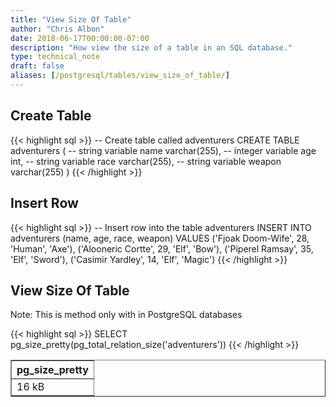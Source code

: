 ```yaml
---
title: "View Size Of Table"
author: "Chris Albon"
date: 2018-06-17T00:00:00-07:00
description: "How view the size of a table in an SQL database."
type: technical_note
draft: false
aliases: [/postgresql/tables/view_size_of_table/]
---
```


## Create Table

{{< highlight sql >}}
-- Create table called adventurers
CREATE TABLE adventurers (
    -- string variable
    name varchar(255),
    -- integer variable
    age int,
    -- string variable
    race varchar(255),
    -- string variable
    weapon varchar(255)
)
{{< /highlight >}}

## Insert Row

{{< highlight sql >}}
-- Insert row into the table adventurers
INSERT INTO adventurers (name, age, race, weapon)
VALUES ('Fjoak Doom-Wife', 28, 'Human', 'Axe'),
       ('Alooneric Cortte', 29, 'Elf', 'Bow'),
       ('Piperel Ramsay', 35, 'Elf', 'Sword'),
       ('Casimir Yardley', 14, 'Elf', 'Magic')
{{< /highlight >}}

## View Size Of Table

Note: This is method only with in PostgreSQL databases

{{< highlight sql >}}
SELECT pg_size_pretty(pg_total_relation_size('adventurers'))
{{< /highlight >}}
<table border="1" style="border-collapse:collapse">
<tr><th>pg_size_pretty</th></tr>
<tr><td>16 kB</td></tr></table>